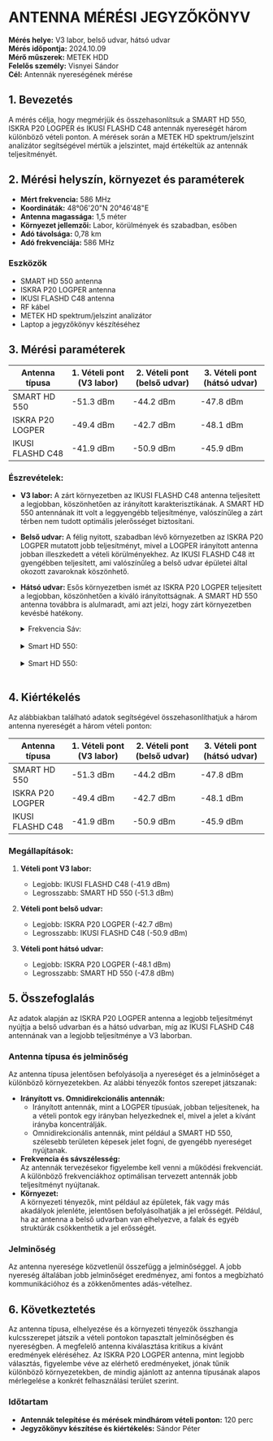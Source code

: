 # ANTENNA MÉRÉSI JEGYZŐKÖNYV

**Mérés helye:** V3 labor, belső udvar, hátsó udvar  
**Mérés időpontja:** 2024.10.09  
**Mérő műszerek:** METEK HDD  
**Felelős személy:** Visnyei Sándor  
**Cél:** Antennák nyereségének mérése  

## 1. Bevezetés
A mérés célja, hogy megmérjük és összehasonlítsuk a SMART HD 550, ISKRA P20 LOGPER és IKUSI FLASHD C48 antennák nyereségét három különböző vételi ponton. A mérések során a METEK HD spektrum/jelszint analizátor segítségével mértük a jelszintet, majd értékeltük az antennák teljesítményét.

## 2. Mérési helyszín, környezet és paraméterek
- **Mért frekvencia:** 586 MHz  
- **Koordináták:** 48°06'20"N 20°46'48"E  
- **Antenna magassága:** 1,5 méter  
- **Környezet jellemzői:** Labor, körülmények és szabadban, esőben  
- **Adó távolsága:** 0,78 km  
- **Adó frekvenciája:** 586 MHz  

### Eszközök
- SMART HD 550 antenna
- ISKRA P20 LOGPER antenna
- IKUSI FLASHD C48 antenna
- RF kábel
- METEK HD spektrum/jelszint analizátor
- Laptop a jegyzőkönyv készítéséhez

## 3. Mérési paraméterek

| **Antenna típusa**    | **1. Vételi pont (V3 labor)** | **2. Vételi pont (belső udvar)** | **3. Vételi pont (hátsó udvar)** |
|-----------------------|-------------------------------|----------------------------------|----------------------------------|
| SMART HD 550          | -51.3 dBm                    | -44.2 dBm                        | -47.8 dBm                        |
| ISKRA P20 LOGPER      | -49.4 dBm                    | -42.7 dBm                        | -48.1 dBm                        |
| IKUSI FLASHD C48      | -41.9 dBm                    | -50.9 dBm                        | -45.9 dBm                        |

### Észrevételek:
- **V3 labor:** A zárt környezetben az IKUSI FLASHD C48 antenna teljesített a legjobban, köszönhetően az irányított karakterisztikának. A SMART HD 550 antennának itt volt a leggyengébb teljesítménye, valószínűleg a zárt térben nem tudott optimális jelerősséget biztosítani.
- **Belső udvar:** A félig nyitott, szabadban lévő környezetben az ISKRA P20 LOGPER mutatott jobb teljesítményt, mivel a LOGPER irányított antenna jobban illeszkedett a vételi körülményekhez. Az IKUSI FLASHD C48 itt gyengébben teljesített, ami valószínűleg a belső udvar épületei által okozott zavaroknak köszönhető.
- **Hátsó udvar:** Esős környezetben ismét az ISKRA P20 LOGPER teljesített a legjobban, köszönhetően a kiváló irányítottságnak. A SMART HD 550 antenna továbbra is alulmaradt, ami azt jelzi, hogy zárt környezetben kevésbé hatékony.

  <details>
    <summary>Frekvencia Sáv:</summary> 
    <img src=https://raw.githubusercontent.com/Sancy1021/Tavkozles2/refs/heads/main/ANTENNA%20M%C3%89R%C3%89SI%20JEGYZ%C5%90K%C3%96NYV/its_snapshot_0005.bmp"/>
  </details>

  <br>
 
  <details>
    <summary>Smart HD 550:</summary>
    <img src="https://raw.githubusercontent.com/Sancy1021/Tavkozles2/refs/heads/main/ANTENNA%20M%C3%89R%C3%89SI%20JEGYZ%C5%90K%C3%96NYV/its_snapshot_0004.bmp"/>

    <img src="https://raw.githubusercontent.com/Sancy1021/Tavkozles2/refs/heads/main/ANTENNA%20M%C3%89R%C3%89SI%20JEGYZ%C5%90K%C3%96NYV/its_snapshot_0017.bmp"/>
     
    <img src="https://raw.githubusercontent.com/Sancy1021/Tavkozles2/refs/heads/main/ANTENNA%20M%C3%89R%C3%89SI%20JEGYZ%C5%90K%C3%96NYV/its_snapshot_0019.bmp"/>
  </details>

   <br>

  <details>
    <summary>Smart HD 550:</summary>
    <img src="https://raw.githubusercontent.com/Sancy1021/Tavkozles2/refs/heads/main/ANTENNA%20M%C3%89R%C3%89SI%20JEGYZ%C5%90K%C3%96NYV/its_snapshot_0007.bmp"/>

    <img src="https://raw.githubusercontent.com/Sancy1021/Tavkozles2/refs/heads/main/ANTENNA%20M%C3%89R%C3%89SI%20JEGYZ%C5%90K%C3%96NYV/its_snapshot_0015.bmp"/>
     
    <img src="https://raw.githubusercontent.com/Sancy1021/Tavkozles2/refs/heads/main/ANTENNA%20M%C3%89R%C3%89SI%20JEGYZ%C5%90K%C3%96NYV/its_snapshot_0021.bmp"/>
  </details>

   <br>

  
   

## 4. Kiértékelés

Az alábbiakban található adatok segítségével összehasonlíthatjuk a három antenna nyereségét a három vételi ponton:

| **Antenna típusa**    | **1. Vételi pont (V3 labor)** | **2. Vételi pont (belső udvar)** | **3. Vételi pont (hátsó udvar)** |
|-----------------------|-------------------------------|----------------------------------|----------------------------------|
| SMART HD 550          | -51.3 dBm                    | -44.2 dBm                        | -47.8 dBm                        |
| ISKRA P20 LOGPER      | -49.4 dBm                    | -42.7 dBm                        | -48.1 dBm                        |
| IKUSI FLASHD C48      | -41.9 dBm                    | -50.9 dBm                        | -45.9 dBm                        |

### Megállapítások:
1. **Vételi pont V3 labor:**  
   - Legjobb: IKUSI FLASHD C48 (-41.9 dBm)
   - Legrosszabb: SMART HD 550 (-51.3 dBm)

2. **Vételi pont belső udvar:**  
   - Legjobb: ISKRA P20 LOGPER (-42.7 dBm)
   - Legrosszabb: IKUSI FLASHD C48 (-50.9 dBm)

3. **Vételi pont hátsó udvar:**  
   - Legjobb: ISKRA P20 LOGPER (-48.1 dBm)
   - Legrosszabb: SMART HD 550 (-47.8 dBm)

## 5. Összefoglalás
Az adatok alapján az ISKRA P20 LOGPER antenna a legjobb teljesítményt nyújtja a belső udvarban és a hátsó udvarban, míg az IKUSI FLASHD C48 antennának van a legjobb teljesítménye a V3 laborban.

### Antenna típusa és jelminőség
Az antenna típusa jelentősen befolyásolja a nyereséget és a jelminőséget a különböző környezetekben. Az alábbi tényezők fontos szerepet játszanak:
- **Irányított vs. Omnidirekcionális antennák:**
  - Irányított antennák, mint a LOGPER típusúak, jobban teljesítenek, ha a vételi pontok egy irányban helyezkednek el, mivel a jelet a kívánt irányba koncentrálják.
  - Omnidirekcionális antennák, mint például a SMART HD 550, szélesebb területen képesek jelet fogni, de gyengébb nyereséget nyújtanak.
- **Frekvencia és sávszélesség:**  
  Az antennák tervezésekor figyelembe kell venni a működési frekvenciát. A különböző frekvenciákhoz optimálisan tervezett antennák jobb teljesítményt nyújtanak.
- **Környezet:**  
  A környezeti tényezők, mint például az épületek, fák vagy más akadályok jelenléte, jelentősen befolyásolhatják a jel erősségét. Például, ha az antenna a belső udvarban van elhelyezve, a falak és egyéb struktúrák csökkenthetik a jel erősségét.
  
### Jelminőség
Az antenna nyeresége közvetlenül összefügg a jelminőséggel. A jobb nyereség általában jobb jelminőséget eredményez, ami fontos a megbízható kommunikációhoz és a zökkenőmentes adás-vételhez.

## 6. Következtetés
Az antenna típusa, elhelyezése és a környezeti tényezők összhangja kulcsszerepet játszik a vételi pontokon tapasztalt jelminőségben és nyereségben. A megfelelő antenna kiválasztása kritikus a kívánt eredmények eléréséhez. Az ISKRA P20 LOGPER antenna, mint legjobb választás, figyelembe véve az elérhető eredményeket, jónak tűnik különböző környezetekben, de mindig ajánlott az antenna típusának alapos mérlegelése a konkrét felhasználási terület szerint.

### Időtartam
- **Antennák telepítése és mérések mindhárom vételi ponton:** 120 perc
- **Jegyzőkönyv készítése és kiértékelés:** Sándor Péter

